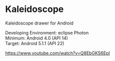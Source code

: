 # Kaleidoscope
Kaleidoscope drawer for Android

Developing Environment: eclipse Photon<br />
Minimum: Android 4.0 (API 14)<br />
Target: Android 5.1.1 (API 22)<br />

https://www.youtube.com/watch?v=Q8EbGKS6EpI
